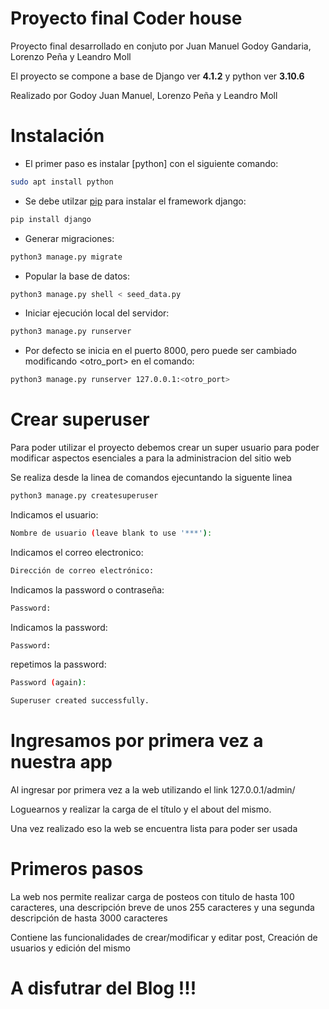 # Proyecto final Coder house
Proyecto final desarrollado en conjuto por Juan Manuel Godoy Gandaria, Lorenzo Peña y Leandro Moll

El proyecto se compone a base de Django ver **4.1.2** y python ver **3.10.6**



 Realizado por Godoy Juan Manuel, Lorenzo Peña y Leandro Moll

# Instalación

- El primer paso es instalar [python] con el siguiente comando:

```bash
sudo apt install python
```

- Se debe utilzar [pip](https://pip.pypa.io/en/stable/) para instalar el framework django:

```bash
pip install django
```

- Generar migraciones:

```bash
python3 manage.py migrate
```

- Popular la base de datos:

```bash
python3 manage.py shell < seed_data.py
```

- Iniciar ejecución local del servidor:

```bash
python3 manage.py runserver
```

- Por defecto se inicia en el puerto 8000, pero puede ser cambiado modificando <otro_port> en el comando:

```bash
python3 manage.py runserver 127.0.0.1:<otro_port>
```

# Crear superuser
Para poder utilizar el proyecto debemos crear un super usuario para poder modificar aspectos esenciales a para la administracion del sitio web

Se realiza desde la linea de comandos ejecuntando la siguente linea 

```bash
python3 manage.py createsuperuser
```

Indicamos el usuario:
```bash
Nombre de usuario (leave blank to use '***'):
```
Indicamos el correo electronico:
```bash
Dirección de correo electrónico:
```
Indicamos la password o contraseña:
```bash
Password: 
```
Indicamos la password:
```bash
Password: 
```
repetimos la password:
```bash
Password (again): 

Superuser created successfully.
```

# Ingresamos por primera vez a nuestra app
Al ingresar por primera vez a la web utilizando el link 127.0.0.1/admin/

Loguearnos y realizar la carga de el título y el about del mismo. 

Una vez realizado eso la web se encuentra lista para poder ser usada

# Primeros pasos

La web nos permite realizar carga de posteos con titulo de hasta 100 caracteres,  una descripción breve de unos 255 caracteres y una segunda descripción de hasta 3000 caracteres


Contiene las funcionalidades de crear/modificar y editar post,
Creación de usuarios y edición del mismo

# A disfutrar del Blog !!!





